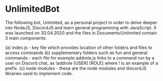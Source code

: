 # UnlimitedBot

The following bot, Unlimited, as a personal project in order to delve deeper into NodeJS, DiscordJS and learn general programming with JavaScript. 
It was launched on 30.04.2020 and the files in Documents/Unlimited contain 3 main components:

(a) index.js - key file which provides location of other folders and files to access commands
(b) supplementary folders such as fun and general commands - each file for example addrole.js links to a command run by a user on Discord chat, as !addrole [USER] [ROLE] where ! is an example of a prefix.
(c) node modules - these are the node modules and discordJS libraries used to implement code. 
